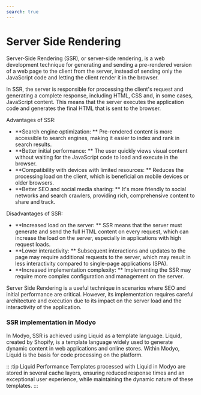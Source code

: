 ```yaml
---
search: true
---
```


# Server Side Rendering

Server-Side Rendering (SSR), or server-side rendering, is a web development technique for generating and sending a pre-rendered version of a web page to the client from the server, instead of sending only the JavaScript code and letting the client render it in the browser.

In SSR, the server is responsible for processing the client's request and generating a complete response, including HTML, CSS and, in some cases, JavaScript content. This means that the server executes the application code and generates the final HTML that is sent to the browser.

Advantages of SSR:

- **Search engine optimization: ** Pre-rendered content is more accessible to search engines, making it easier to index and rank in search results.
- **Better initial performance: ** The user quickly views visual content without waiting for the JavaScript code to load and execute in the browser.
- **Compatibility with devices with limited resources: ** Reduces the processing load on the client, which is beneficial on mobile devices or older browsers.
- **Better SEO and social media sharing: ** It's more friendly to social networks and search crawlers, providing rich, comprehensive content to share and track.

Disadvantages of SSR:

- **Increased load on the server: ** SSR means that the server must generate and send the full HTML content on every request, which can increase the load on the server, especially in applications with high request loads.
- **Lower interactivity: ** Subsequent interactions and updates to the page may require additional requests to the server, which may result in less interactivity compared to single-page applications (SPA).
- **Increased implementation complexity: ** Implementing the SSR may require more complex configuration and management on the server.

Server Side Rendering is a useful technique in scenarios where SEO and initial performance are critical. However, its implementation requires careful architecture and execution due to its impact on the server load and the interactivity of the application.

### SSR implementation in Modyo

In Modyo, SSR is achieved using Liquid as a template language. Liquid, created by Shopify, is a template language widely used to generate dynamic content in web applications and online stores. Within Modyo, Liquid is the basis for code processing on the platform.

:: :tip Liquid Performance
Templates processed with Liquid in Modyo are stored in several cache layers, ensuring reduced response times and an exceptional user experience, while maintaining the dynamic nature of these templates.
:::